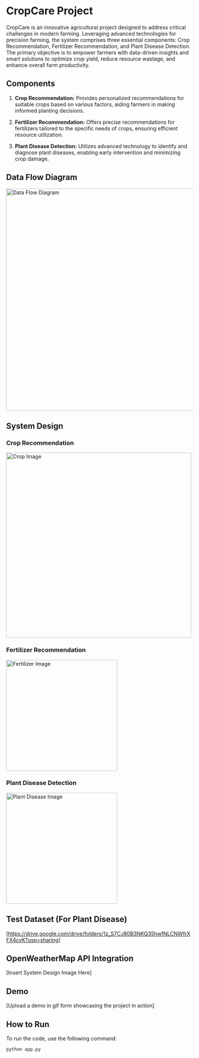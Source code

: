 # CropCare Project

CropCare is an innovative agricultural project designed to address critical challenges in modern farming. Leveraging advanced technologies for precision farming, the system comprises three essential components: Crop Recommendation, Fertilizer Recommendation, and Plant Disease Detection. The primary objective is to empower farmers with data-driven insights and smart solutions to optimize crop yield, reduce resource wastage, and enhance overall farm productivity.

## Components

1. **Crop Recommendation:** Provides personalized recommendations for suitable crops based on various factors, aiding farmers in making informed planting decisions.

2. **Fertilizer Recommendation:** Offers precise recommendations for fertilizers tailored to the specific needs of crops, ensuring efficient resource utilization.

3. **Plant Disease Detection:** Utilizes advanced technology to identify and diagnose plant diseases, enabling early intervention and minimizing crop damage.

## Data Flow Diagram

<img src="https://github.com/m-rishab/CropCare/assets/113618652/238ec4a3-41b3-4fd7-9d12-60aef8f9b3fe.jpg" alt="Data Flow Diagram" width="600"/>

## System Design

### Crop Recommendation
<img src="https://github.com/m-rishab/CropCare/assets/113618652/bffd0913-9882-4a02-a5b4-b03e27bf112c.png" alt="Crop Image" width="500"/>

### Fertilizer Recommendation
<img src="https://github.com/m-rishab/CropCare/assets/113618652/3190badd-54a3-4196-92d5-59d04fbc9dd7.png" alt="Fertilizer Image" width="300"/>

### Plant Disease Detection
<img src="https://github.com/m-rishab/CropCare/assets/113618652/2b3afd27-cf60-4399-8c85-e1b72f4af5ba.png" alt="Plant Disease Image" width="300"/>

## Test Dataset (For Plant Disease)

[https://drive.google.com/drive/folders/1z_S7CJ80B3NKQ35hwfNLCNWfrXFX4cyK?usp=sharing]

## OpenWeatherMap API Integration

[Insert System Design Image Here]


## Demo

[Upload a demo in gif form showcasing the project in action]

## How to Run

To run the code, use the following command:

```bash
python app.py
